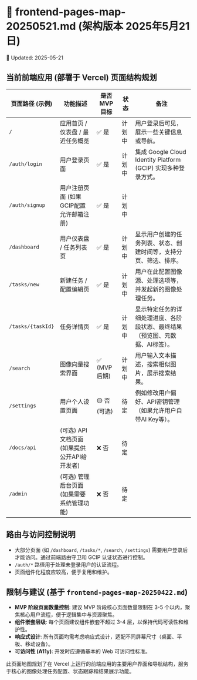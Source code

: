 # 📄 frontend-pages-map-20250521.md (架构版本 2025年5月21日)
📅 Updated: 2025-05-21

## 当前前端应用 (部署于 Vercel) 页面结构规划

| 页面路径 (示例) | 功能描述                                                    | 是否 MVP 目标 | 状态     | 备注                                                                   |
| --------------- | ----------------------------------------------------------- | ------------- | -------- | ---------------------------------------------------------------------- |
| `/`             | 应用首页 / 仪表盘 / 最近任务概览                              | ✅ 是         | 计划中   | 用户登录后可见，展示一些关键信息或导航。                                   |
| `/auth/login`   | 用户登录页面                                                | ✅ 是         | 计划中   | 集成 Google Cloud Identity Platform (GCIP) 实现多种登录方式。        |
| `/auth/signup`  | 用户注册页面 (如果GCIP配置允许邮箱注册)                       | ✅ 是         | 计划中   |                                                                        |
| `/dashboard`    | 用户仪表盘 / 任务列表页                                     | ✅ 是         | 计划中   | 显示用户创建的任务列表、状态、创建时间等，支持分页、筛选、排序。           |
| `/tasks/new`    | 新建任务 / 配置编辑页 | ✅ 是         | 计划中   | 用户在此配置图像源、处理选项等，并发起新的图像处理任务。                   |
| `/tasks/{taskId}` | 任务详情页                                                  | ✅ 是         | 计划中   | 显示特定任务的详细处理进度、各阶段状态、最终结果（预览图、元数据、AI标签）。 |
| `/search`       | 图像向量搜索界面  | ✅ (MVP 后期) | 计划中   | 用户输入文本描述，搜索相似图片，展示搜索结果。                               |
| `/settings`     | 用户个人设置页面                                            | 🟡 否 (可选)  | 待定     | 例如修改用户偏好、API密钥管理（如果允许用户自带AI Key等）。                |
| `/docs/api`     | (可选) API 文档页面 (如果提供公开API给开发者)                 | ❌ 否         | 待定     |                                                                        |
| `/admin`        | (可选) 管理后台页面 (如果需要系统管理功能)                    | ❌ 否         | 待定     |                                                                        |

## 路由与访问控制说明

- 大部分页面 (如 `/dashboard`, `/tasks/*`, `/search`, `/settings`) 需要用户登录后才能访问。通过前端路由守卫和 GCIP 认证状态进行控制。
- `/auth/*` 路径用于处理未登录用户的认证流程。
- 页面组件化程度应较高，便于复用和维护。

## 限制与建议 (基于 `frontend-pages-map-20250422.md`)

- **MVP 阶段页面数量控制**: 建议 MVP 阶段核心页面数量限制在 3-5 个以内，聚焦核心用户流程，便于逻辑集中与资源聚焦。
- **组件嵌套层级**: 每个页面建议组件嵌套不超过 3-4 层，以保持代码可读性和维护性。
- **响应式设计**: 所有页面均需考虑响应式设计，适配不同屏幕尺寸（桌面、平板、移动设备）。
- **可访问性 (A11y)**: 开发时应遵循基本的 Web 可访问性标准。

此页面地图规划了在 Vercel 上运行的前端应用的主要用户界面和导航结构，服务于核心的图像处理任务配置、状态跟踪和结果展示功能。